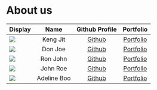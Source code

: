 # About us

Display | Name | Github Profile | Portfolio 
--------|:----:|:--------------:|:---------:
![](https://via.placeholder.com/100.png?text=Photo) | Keng Jit | [Github](https://github.com/) | [Portfolio](docs/team/johndoe.md)
![](https://via.placeholder.com/100.png?text=Photo) | Don Joe | [Github](https://github.com/) | [Portfolio](docs/team/johndoe.md)
![](https://via.placeholder.com/100.png?text=Photo) | Ron John | [Github](https://github.com/) | [Portfolio](docs/team/johndoe.md)
![](https://via.placeholder.com/100.png?text=Photo) | John Roe | [Github](https://github.com/) | [Portfolio](docs/team/johndoe.md)
![](https://via.placeholder.com/100.png?text=Photo) | Adeline Boo | [Github](https://github.com/) | [Portfolio](docs/team/johndoe.md)
